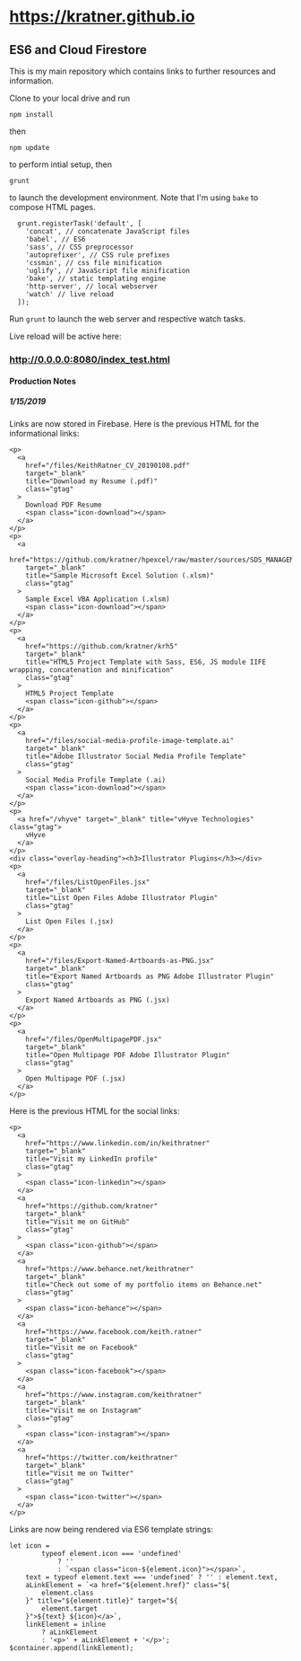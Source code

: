 # https://kratner.github.io

## ES6 and Cloud Firestore

This is my main repository which contains links to further resources and information.

Clone to your local drive and run

```
npm install
```

then

```
npm update
```

to perform intial setup, then

```
grunt
```

to launch the development environment. Note that I'm using `bake` to compose HTML pages.

```
  grunt.registerTask('default', [
    'concat', // concatenate JavaScript files
    'babel', // ES6
    'sass', // CSS preprocessor
    'autoprefixer', // CSS rule prefixes
    'cssmin', // css file minification
    'uglify', // JavaScript file minification
    'bake', // static templating engine
    'http-server', // local webserver
    'watch' // live reload
  ]);
```

Run `grunt` to launch the web server and respective watch tasks.

Live reload will be active here:

### http://0.0.0.0:8080/index_test.html

#### Production Notes

##### 1/15/2019

Links are now stored in Firebase. Here is the previous HTML for the informational links:

```
<p>
  <a
    href="/files/KeithRatner_CV_20190108.pdf"
    target="_blank"
    title="Download my Resume (.pdf)"
    class="gtag"
  >
    Download PDF Resume
    <span class="icon-download"></span>
  </a>
</p>
<p>
  <a
    href="https://github.com/kratner/hpexcel/raw/master/sources/SDS_MANAGEMENT.xlsm"
    target="_blank"
    title="Sample Microsoft Excel Solution (.xlsm)"
    class="gtag"
  >
    Sample Excel VBA Application (.xlsm)
    <span class="icon-download"></span>
  </a>
</p>
<p>
  <a
    href="https://github.com/kratner/krh5"
    target="_blank"
    title="HTML5 Project Template with Sass, ES6, JS module IIFE wrapping, concatenation and minification"
    class="gtag"
  >
    HTML5 Project Template
    <span class="icon-github"></span>
  </a>
</p>
<p>
  <a
    href="/files/social-media-profile-image-template.ai"
    target="_blank"
    title="Adobe Illustrator Social Media Profile Template"
    class="gtag"
  >
    Social Media Profile Template (.ai)
    <span class="icon-download"></span>
  </a>
</p>
<p>
  <a href="/vhyve" target="_blank" title="vHyve Technologies" class="gtag">
    vHyve
  </a>
</p>
<div class="overlay-heading"><h3>Illustrator Plugins</h3></div>
<p>
  <a
    href="/files/ListOpenFiles.jsx"
    target="_blank"
    title="List Open Files Adobe Illustrator Plugin"
    class="gtag"
  >
    List Open Files (.jsx)
  </a>
</p>
<p>
  <a
    href="/files/Export-Named-Artboards-as-PNG.jsx"
    target="_blank"
    title="Export Named Artboards as PNG Adobe Illustrator Plugin"
    class="gtag"
  >
    Export Named Artboards as PNG (.jsx)
  </a>
</p>
<p>
  <a
    href="/files/OpenMultipagePDF.jsx"
    target="_blank"
    title="Open Multipage PDF Adobe Illustrator Plugin"
    class="gtag"
  >
    Open Multipage PDF (.jsx)
  </a>
</p>
```

Here is the previous HTML for the social links:

```
<p>
  <a
    href="https://www.linkedin.com/in/keithratner"
    target="_blank"
    title="Visit my LinkedIn profile"
    class="gtag"
  >
    <span class="icon-linkedin"></span>
  </a>
  <a
    href="https://github.com/kratner"
    target="_blank"
    title="Visit me on GitHub"
    class="gtag"
  >
    <span class="icon-github"></span>
  </a>
  <a
    href="https://www.behance.net/keithratner"
    target="_blank"
    title="Check out some of my portfolio items on Behance.net"
    class="gtag"
  >
    <span class="icon-behance"></span>
  </a>
  <a
    href="https://www.facebook.com/keith.ratner"
    target="_blank"
    title="Visit me on Facebook"
    class="gtag"
  >
    <span class="icon-facebook"></span>
  </a>
  <a
    href="https://www.instagram.com/keithratner"
    target="_blank"
    title="Visit me on Instagram"
    class="gtag"
  >
    <span class="icon-instagram"></span>
  </a>
  <a
    href="https://twitter.com/keithratner"
    target="_blank"
    title="Visit me on Twitter"
    class="gtag"
  >
    <span class="icon-twitter"></span>
  </a>
</p>
```

Links are now being rendered via ES6 template strings:

```
let icon =
        typeof element.icon === 'undefined'
            ? ''
            : `<span class="icon-${element.icon}"></span>`,
    text = typeof element.text === 'undefined' ? '' : element.text,
    aLinkElement = `<a href="${element.href}" class="${
        element.class
    }" title="${element.title}" target="${
        element.target
    }">${text} ${icon}</a>`,
    linkElement = inline
        ? aLinkElement
        : '<p>' + aLinkElement + '</p>';
$container.append(linkElement);
```

